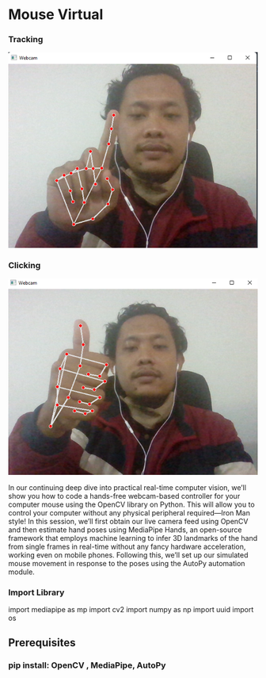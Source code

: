 # Mouse Virtual

### Tracking
![](https://raw.githubusercontent.com/matahatiai/opencv_mouse_tracking/master/hand-tracking.png)

### Clicking
![](https://raw.githubusercontent.com/matahatiai/opencv_mouse_tracking/master/click.png)

In our continuing deep dive into practical real-time computer vision, we’ll show you how to code a hands-free webcam-based controller for your computer mouse using the OpenCV library on Python. This will allow you to control your computer without any physical peripheral required—Iron Man style!  In this session, we’ll first obtain our live camera feed using OpenCV and then estimate hand poses using MediaPipe Hands, an open-source framework that employs machine learning to infer 3D landmarks of the hand from single frames in real-time without any fancy hardware acceleration, working even on mobile phones. Following this, we’ll set up our simulated mouse movement in response to the poses using the AutoPy automation module.

### Import Library
import mediapipe as mp
import cv2
import numpy as np
import uuid
import os

## Prerequisites
### pip install: OpenCV , MediaPipe, AutoPy 
